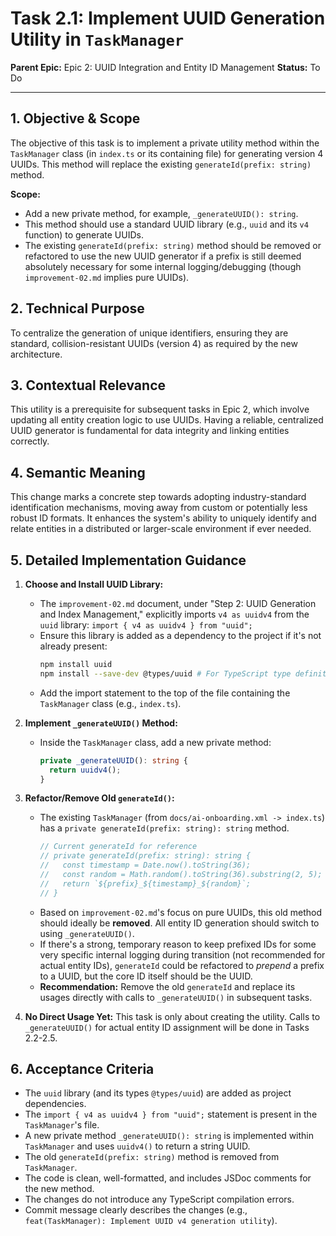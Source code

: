 # Task 2.1: Implement UUID Generation Utility in `TaskManager`

**Parent Epic:** Epic 2: UUID Integration and Entity ID Management
**Status:** To Do

---

## 1. Objective & Scope

The objective of this task is to implement a private utility method within the `TaskManager` class (in `index.ts` or its containing file) for generating version 4 UUIDs. This method will replace the existing `generateId(prefix: string)` method.

**Scope:**

- Add a new private method, for example, `_generateUUID(): string`.
- This method should use a standard UUID library (e.g., `uuid` and its `v4` function) to generate UUIDs.
- The existing `generateId(prefix: string)` method should be removed or refactored to use the new UUID generator if a prefix is still deemed absolutely necessary for some internal logging/debugging (though `improvement-02.md` implies pure UUIDs).

## 2. Technical Purpose

To centralize the generation of unique identifiers, ensuring they are standard, collision-resistant UUIDs (version 4) as required by the new architecture.

## 3. Contextual Relevance

This utility is a prerequisite for subsequent tasks in Epic 2, which involve updating all entity creation logic to use UUIDs. Having a reliable, centralized UUID generator is fundamental for data integrity and linking entities correctly.

## 4. Semantic Meaning

This change marks a concrete step towards adopting industry-standard identification mechanisms, moving away from custom or potentially less robust ID formats. It enhances the system's ability to uniquely identify and relate entities in a distributed or larger-scale environment if ever needed.

## 5. Detailed Implementation Guidance

1.  **Choose and Install UUID Library:**

    - The `improvement-02.md` document, under "Step 2: UUID Generation and Index Management," explicitly imports `v4 as uuidv4` from the `uuid` library: `import { v4 as uuidv4 } from "uuid";`
    - Ensure this library is added as a dependency to the project if it's not already present:
      ```bash
      npm install uuid
      npm install --save-dev @types/uuid # For TypeScript type definitions
      ```
    - Add the import statement to the top of the file containing the `TaskManager` class (e.g., `index.ts`).

2.  **Implement `_generateUUID()` Method:**

    - Inside the `TaskManager` class, add a new private method:
      ```typescript
      private _generateUUID(): string {
        return uuidv4();
      }
      ```

3.  **Refactor/Remove Old `generateId()`:**

    - The existing `TaskManager` (from `docs/ai-onboarding.xml -> index.ts`) has a `private generateId(prefix: string): string` method.
      ```typescript
      // Current generateId for reference
      // private generateId(prefix: string): string {
      //   const timestamp = Date.now().toString(36);
      //   const random = Math.random().toString(36).substring(2, 5);
      //   return `${prefix}_${timestamp}_${random}`;
      // }
      ```
    - Based on `improvement-02.md`'s focus on pure UUIDs, this old method should ideally be **removed**. All entity ID generation should switch to using `_generateUUID()`.
    - If there's a strong, temporary reason to keep prefixed IDs for some very specific internal logging during transition (not recommended for actual entity IDs), `generateId` could be refactored to _prepend_ a prefix to a UUID, but the core ID itself should be the UUID.
    - **Recommendation:** Remove the old `generateId` and replace its usages directly with calls to `_generateUUID()` in subsequent tasks.

4.  **No Direct Usage Yet:** This task is only about creating the utility. Calls to `_generateUUID()` for actual entity ID assignment will be done in Tasks 2.2-2.5.

## 6. Acceptance Criteria

- The `uuid` library (and its types `@types/uuid`) are added as project dependencies.
- The `import { v4 as uuidv4 } from "uuid";` statement is present in the `TaskManager`'s file.
- A new private method `_generateUUID(): string` is implemented within `TaskManager` and uses `uuidv4()` to return a string UUID.
- The old `generateId(prefix: string)` method is removed from `TaskManager`.
- The code is clean, well-formatted, and includes JSDoc comments for the new method.
- The changes do not introduce any TypeScript compilation errors.
- Commit message clearly describes the changes (e.g., `feat(TaskManager): Implement UUID v4 generation utility`).
